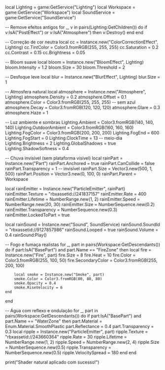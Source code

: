local Lighting = game:GetService("Lighting")
local Workspace = game:GetService("Workspace")
local SoundService = game:GetService("SoundService")

-- Remove efeitos antigos
for _, v in pairs(Lighting:GetChildren()) do
    if v:IsA("PostEffect") or v:IsA("Atmosphere") then v:Destroy() end
end

-- Correção de cor neutra
local cc = Instance.new("ColorCorrectionEffect", Lighting)
cc.TintColor = Color3.fromRGB(255, 255, 255)
cc.Saturation = 0.2
cc.Contrast = 0.15
cc.Brightness = 0.05

-- Bloom suave
local bloom = Instance.new("BloomEffect", Lighting)
bloom.Intensity = 1.2
bloom.Size = 30
bloom.Threshold = 2

-- Desfoque leve
local blur = Instance.new("BlurEffect", Lighting)
blur.Size = 1

-- Atmosfera natural
local atmosphere = Instance.new("Atmosphere", Lighting)
atmosphere.Density = 0.2
atmosphere.Offset = 0.1
atmosphere.Color = Color3.fromRGB(255, 255, 255) -- sem azul
atmosphere.Decay = Color3.fromRGB(120, 120, 120)
atmosphere.Glare = 0.3
atmosphere.Haze = 1

-- Luz ambiente e sombras
Lighting.Ambient = Color3.fromRGB(140, 140, 140)
Lighting.OutdoorAmbient = Color3.fromRGB(160, 160, 160)
Lighting.FogColor = Color3.fromRGB(200, 200, 200)
Lighting.FogEnd = 600
Lighting.FogStart = 0
Lighting.ClockTime = 13 -- meio-dia
Lighting.Brightness = 2
Lighting.GlobalShadows = true
Lighting.ShadowSoftness = 0.4

-- Chuva invisível (sem plataforma visível)
local rainPart = Instance.new("Part")
rainPart.Anchored = true
rainPart.CanCollide = false
rainPart.Transparency = 1 -- invisível
rainPart.Size = Vector3.new(500, 1, 500)
rainPart.Position = Vector3.new(0, 100, 0)
rainPart.Parent = Workspace

local rainEmitter = Instance.new("ParticleEmitter", rainPart)
rainEmitter.Texture = "rbxassetid://241837157"
rainEmitter.Rate = 400
rainEmitter.Lifetime = NumberRange.new(1, 2)
rainEmitter.Speed = NumberRange.new(20, 30)
rainEmitter.Size = NumberSequence.new(0.2)
rainEmitter.Transparency = NumberSequence.new(0.3)
rainEmitter.LockedToPart = true

local rainSound = Instance.new("Sound", SoundService)
rainSound.SoundId = "rbxassetid://9127857986"
rainSound.Looped = true
rainSound.Volume = 0.4
rainSound:Play()

-- Fogo e fumaça realistas
for _, part in pairs(Workspace:GetDescendants()) do
    if part:IsA("BasePart") and part.Name == "FireZone" then
        local fire = Instance.new("Fire", part)
        fire.Size = 8
        fire.Heat = 10
        fire.Color = Color3.fromRGB(255, 100, 50)
        fire.SecondaryColor = Color3.fromRGB(255, 200, 100)

        local smoke = Instance.new("Smoke", part)
        smoke.Color = Color3.fromRGB(80, 80, 80)
        smoke.Opacity = 0.4
        smoke.RiseVelocity = 6
    end
end

-- Água com reflexo e ondulação
for _, part in pairs(Workspace:GetDescendants()) do
    if part:IsA("BasePart") and part.Name == "WaterZone" then
        part.Material = Enum.Material.SmoothPlastic
        part.Reflectance = 0.4
        part.Transparency = 0.3
        local ripple = Instance.new("ParticleEmitter", part)
        ripple.Texture = "rbxassetid://243660364"
        ripple.Rate = 30
        ripple.Lifetime = NumberRange.new(1, 2)
        ripple.Speed = NumberRange.new(2, 4)
        ripple.Size = NumberSequence.new(0.5)
        ripple.Transparency = NumberSequence.new(0.5)
        ripple.VelocitySpread = 180
    end
end

print("Shader natural aplicado com sucesso!")
